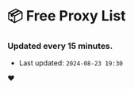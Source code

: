 # :package: Free Proxy List
### Updated every 15 minutes.

- Last updated: `2024-08-23 19:30`

:heart:
